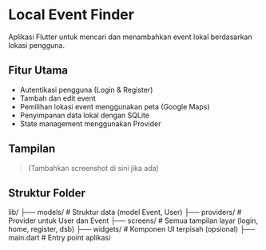 # Local Event Finder

Aplikasi Flutter untuk mencari dan menambahkan event lokal berdasarkan lokasi pengguna.

## Fitur Utama

- Autentikasi pengguna (Login & Register)
- Tambah dan edit event
- Pemilihan lokasi event menggunakan peta (Google Maps)
- Penyimpanan data lokal dengan SQLite
- State management menggunakan Provider

## Tampilan

> (Tambahkan screenshot di sini jika ada)

## Struktur Folder

lib/
├── models/ # Struktur data (model Event, User)
├── providers/ # Provider untuk User dan Event
├── screens/ # Semua tampilan layar (login, home, register, dsb)
├── widgets/ # Komponen UI terpisah (opsional)
├── main.dart # Entry point aplikasi

